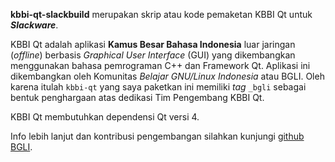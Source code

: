 **kbbi-qt-slackbuild** merupakan skrip atau kode pemaketan KBBI Qt untuk _**Slackware**_.

KBBI Qt adalah aplikasi **Kamus Besar Bahasa Indonesia** luar jaringan (_offline_) berbasis _Graphical User Interface_ (GUI) yang dikembangkan menggunakan bahasa pemrograman C++ dan Framework Qt. Aplikasi ini dikembangkan oleh Komunitas _Belajar GNU/Linux Indonesia_ atau BGLI. Oleh karena itulah <code>kbbi-qt</code> yang saya paketkan ini memiliki _tag_ <code>\_bgli</code> sebagai bentuk penghargaan atas dedikasi Tim Pengembang KBBI Qt.

KBBI Qt membutuhkan dependensi Qt versi 4. 

Info lebih lanjut dan kontribusi pengembangan silahkan kunjungi [github BGLI](https://github.com/bgli/kbbi-qt).
